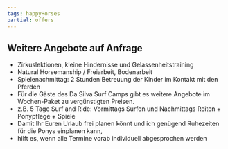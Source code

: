 ```yaml
---
tags: happyHorses
partial: offers
---
```

## Weitere Angebote auf Anfrage

* Zirkuslektionen, kleine Hindernisse und Gelassenheitstraining
* Natural Horsemanship / Freiarbeit, Bodenarbeit
* Spielenachmittag: 2 Stunden Betreuung der Kinder im Kontakt mit den Pferden
* Für die Gäste des Da Silva Surf Camps gibt es weitere Angebote im Wochen-Paket zu vergünstigten Preisen.
* z.B. 5 Tage Surf and Ride: Vormittags Surfen und Nachmittags Reiten + Ponypflege + Spiele
* Damit Ihr Euren Urlaub frei planen könnt und ich genügend Ruhezeiten für die Ponys einplanen kann,
* hilft es, wenn alle Termine vorab individuell abgesprochen werden

